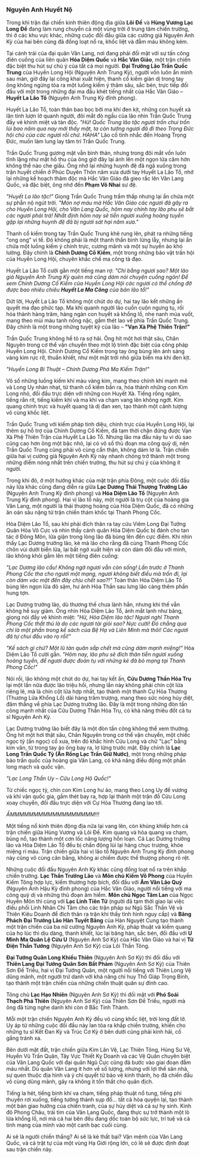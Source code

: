 ### Nguyên Anh Huyết Nộ

Trong khi trận đại chiến kinh thiên động địa giữa **Lôi Đế** và **Hùng Vương Lạc Long Đế** đang làm rung chuyển cả một vùng trời ở trung tâm chiến trường, thì ở các khu vực khác, những cuộc đối đầu giữa các cường giả Nguyên Anh Kỳ của hai bên cũng đã đồng loạt nổ ra, khốc liệt và đẫm máu không kém.

Tại cánh trái của đại quân Văn Lang, nơi đang phải đối mặt với sự tấn công điên cuồng của liên quân **Hỏa Diệm Quốc** và **Hắc Vân Giáo**, một trận chiến đặc biệt thu hút sự chú ý của tất cả mọi người. **Đại Trưởng Lão Trần Quốc Trung** của Huyền Long Hội (Nguyên Anh Trung Kỳ), người vốn luôn ẩn mình sau màn, giờ đây lại công khai xuất hiện, thanh cổ kiếm giản dị trong tay ông không ngừng tỏa ra một luồng kiếm ý thâm sâu, sắc bén, trực tiếp đối đầu với một trong những đại ma đầu khét tiếng nhất của Hắc Vân Giáo – **Huyết La Lão Tổ** (Nguyên Anh Trung Kỳ đỉnh phong).

Huyết La Lão Tổ, toàn thân bao bọc bởi ma khí đen kịt, những con huyết xà lân tinh lượn lờ quanh người, đôi mắt đỏ ngầu của lão nhìn Trần Quốc Trung đầy vẻ khinh miệt và tàn độc. _"Hừ! Quốc Trung lão tặc ngươi trốn chui trốn lủi bao năm qua nay mới thấy mặt, ta còn tưởng ngươi đã đi theo Trọng Đức hội chủ của các ngươi rồi chứ. HAHA"_ Lão cố tình nhắc đến Hoàng Trọng Đức, muốn làm lung lay tâm trí Trần Quốc Trung.

Trần Quốc Trung gương mặt vẫn bình thản, nhưng trong đôi mắt vốn luôn tĩnh lặng như mặt hồ thu của ông giờ đây lại ánh lên một ngọn lửa căm hờn không thể nào che giấu. Ông nhớ lại những huynh đệ đã ngã xuống trong trận huyết chiến ở Phúc Duyên Thôn năm xưa dưới tay Huyết La Lão Tổ, nhớ lại những kế hoạch thâm độc mà Hắc Vân Giáo đã gieo rắc lên Văn Lang Quốc, và đặc biệt, ông nhớ đến **Phạm Vô Nhai** sư đệ.

_"Huyết La lão tặc!"_ Giọng Trần Quốc Trung trầm thấp nhưng lại ẩn chứa một sự phẫn nộ ngút trời. _"Món nợ máu mà Hắc Vân Giáo các ngươi đã gây ra cho Huyền Long Hội, cho Văn Lang Quốc, hôm nay chính tay lão phu sẽ bắt các ngươi phải trả! Nhất định hôm nay sẽ tiễn ngươi xuống hoàng tuyền gặp lại những huynh đệ đã bị ngươi sát hại năm xưa."_

Thanh cổ kiếm trong tay Trần Quốc Trung khẽ rung lên, phát ra những tiếng "ong ong" vi tế. Đó không phải là một thanh thần binh lừng lẫy, nhưng lại ẩn chứa một luồng kiếm ý chính trực, cương mãnh và một sự huyền ảo khó lường. Đây chính là **Chính Dương Cổ Kiếm**, một trong những bảo vật trấn hội của Huyền Long Hội, chuyên khắc chế ma công tà đạo.

Huyết La Lão Tổ cười gằn một tiếng man rợ: _"Chỉ bằng ngươi sao? Một lão già Nguyên Anh Trung Kỳ quèn mà cũng dám nói chuyện cuồng ngôn! Để xem Chính Dương Cổ Kiếm của Huyền Long Hội các ngươi có thể chống đỡ được bao nhiêu chiêu **Huyết La Ma Công** của bản lão tổ!"_

Dứt lời, Huyết La Lão Tổ không một chút do dự, hai tay lão kết những ấn quyết ma đạo phức tạp. Ma khí quanh người lão cuồn cuộn ngưng tụ, rồi hóa thành hàng trăm, hàng ngàn con huyết xà khổng lồ, nhe nanh múa vuốt, mang theo mùi máu tanh nồng nặc, gầm thét lao về phía Trần Quốc Trung. Đây chính là một trong những tuyệt kỹ của lão – **"Vạn Xà Phệ Thiên Trận!"**

Trần Quốc Trung không hề tỏ ra sợ hãi. Ông hít một hơi thật sâu, Chân Nguyên trong cơ thể vận chuyển theo một lộ trình đặc biệt của công pháp Huyền Long Hội. Chính Dương Cổ Kiếm trong tay ông bùng lên ánh sáng vàng kim rực rỡ, thuần khiết, như một mặt trời nhỏ giữa biển ma khí đen kịt.

_"Huyền Long Bí Thuật – Chính Dương Phá Ma Kiếm Trận!"_

Vô số những luồng kiếm khí màu vàng kim, mang theo chính khí mạnh mẽ và Long Uy nhàn nhạt, từ thanh cổ kiếm bắn ra, hóa thành những con Kim Long nhỏ, đối đầu trực diện với những con Huyết Xà. Tiếng rồng ngâm, tiếng rắn rít, tiếng kiếm khí và ma khí va chạm vang lên không ngớt. Kim quang chính trực và huyết quang tà dị đan xen, tạo thành một cảnh tượng vô cùng khốc liệt.

Trần Quốc Trung với kiếm pháp tinh diệu, chính trực của Huyền Long Hội, lại thêm sự hỗ trợ của Chính Dương Cổ Kiếm, đã tạm thời chặn đứng được Vạn Xà Phệ Thiên Trận của Huyết La Lão Tổ. Nhưng lão ma đầu này tu vi dù sao cũng cao hơn ông một bậc nhỏ, lại có vô số thủ đoạn ma công quỷ dị, nên Trần Quốc Trung cũng phải vô cùng cẩn thận, không dám lơ là. Trận chiến giữa hai vị cường giả Nguyên Anh Kỳ này nhanh chóng trở thành một trong những điểm nóng nhất trên chiến trường, thu hút sự chú ý của không ít người.

Trong khi đó, ở một hướng khác của mặt trận phía Đông, một cuộc đối đầu nảy lửa khác cũng đang diễn ra giữa **Lạc Dương Thái Thượng Trưởng Lão** (Nguyên Anh Trung Kỳ đỉnh phong) và **Hỏa Diệm Lão Tổ** (Nguyên Anh Trung Kỳ đỉnh phong). Hai vị lão tổ này, một người là trụ cột của hoàng gia Văn Lang, một người là thái thượng hoàng của Hỏa Diệm Quốc, đã có những ân oán sâu nặng từ trận chiến thảm khốc tại Thanh Phong Cốc.

Hỏa Diệm Lão Tổ, sau khi phải đích thân ra tay cứu Viêm Long Đại Tướng Quân Hỏa Vô Cực và nhìn thấy cánh quân Hỏa Diệm Quốc bị đánh cho tan tác ở Đông Môn, lửa giận trong lòng lão đã bùng lên đến cực điểm. Khi nhìn thấy Lạc Dương trưởng lão, kẻ mà lão cho rằng đã cùng Thanh Phong Cốc chôn vùi dưới biển lửa, lại bất ngờ xuất hiện và còn dám đối đầu với mình, lão không khỏi gầm lên một tiếng điên cuồng:

_"Lạc Dương lão cẩu! Không ngờ ngươi vẫn còn sống! Lần trước ở Thanh Phong Cốc tha cho ngươi một mạng, ngươi không biết điều mà trốn đi, lại còn dám vác mặt đến đây chịu chết sao?!"_ Toàn thân Hỏa Diệm Lão Tổ bùng lên ngọn lửa đỏ sậm, hư ảnh Hỏa Thần sau lưng lão càng thêm phần hung tợn.

Lạc Dương trưởng lão, dù thương thế chưa lành hẳn, nhưng khí thế vẫn không hề suy giảm. Ông nhìn Hỏa Diệm Lão Tổ, ánh mắt lạnh như băng, giọng nói đầy vẻ khinh miệt: _"Hừ, Hỏa Diệm lão tặc! Ngươi nghĩ Thanh Phong Cốc thất thủ là do các ngươi tài giỏi sao? Nực cười! Đó chẳng qua chỉ là một phần trong kế sách của Bệ Hạ và Liên Minh mà thôi! Các ngươi đã tự chui đầu vào rọ rồi!"_

_"Kế sách gì chứ? Một lũ tàn quân sắp chết mà cũng dám mạnh miệng!"_ Hỏa Diệm Lão Tổ cười gằn. _"Hôm nay, lão phu sẽ đích thân tiễn ngươi xuống hoàng tuyền, để ngươi được đoàn tụ với những kẻ đã bỏ mạng tại Thanh Phong Cốc!"_

Nói rồi, lão không một chút do dự, hai tay kết ấn, **Cửu Dương Thần Hỏa Trụ** lại một lần nữa được lão triệu hồi, nhưng lần này không phải chín cột lửa riêng lẻ, mà là chín cột lửa hợp nhất, tạo thành một thanh Cự Hỏa Thương (Thương Lửa Khổng Lồ) dài hàng trăm trượng, mang theo sức nóng hủy diệt, đâm thẳng về phía Lạc Dương trưởng lão. Đây là một trong những đòn tấn công mạnh nhất của Cửu Dương Thần Hỏa Trụ, có khả năng thiêu đốt cả tu sĩ Nguyên Anh Kỳ.

Lạc Dương trưởng lão biết đây là một đòn tấn công không thể xem thường. Ông hít một hơi thật sâu, Chân Nguyên trong cơ thể vận chuyển, một chiếc ngọc tỷ (ấn ngọc) cổ xưa, trên đó khắc hình Cửu Long và chữ "Lạc" bằng kim văn, từ trong tay áo ông bay ra, lơ lửng trước mặt. Đây chính là **Lạc Long Trấn Quốc Tỷ (Ấn Rồng Lạc Trấn Giữ Nước)**, một trong những pháp bảo trấn quốc của hoàng gia Văn Lang, có khả năng điều động một phần long mạch và quốc vận.

_"Lạc Long Thần Uy – Cửu Long Hộ Quốc!"_

Từ chiếc ngọc tỷ, chín con Kim Long hư ảo, mang theo Long Uy đế vương và khí vận quốc gia, gầm thét bay ra, hợp lại thành một trận đồ Cửu Long xoay chuyển, đối đầu trực diện với Cự Hỏa Thương đang lao tới.

_ẦMMMMMMMMMMMMMMMMMM!!!_

Một tiếng nổ kinh thiên động địa nữa lại vang lên, còn khủng khiếp hơn cả trận chiến giữa Hùng Vương và Lôi Đế. Kim quang và hỏa quang va chạm, bùng nổ, tạo thành một cơn lốc năng lượng hỗn loạn. Cả Lạc Dương trưởng lão và Hỏa Diệm Lão Tổ đều bị chấn động lùi lại hàng chục trượng, khóe miệng rỉ máu. Trận chiến giữa hai vị lão tổ Nguyên Anh Trung Kỳ đỉnh phong này cũng vô cùng cân bằng, không ai chiếm được thế thượng phong rõ rệt.

Những cuộc đối đầu Nguyên Anh Kỳ khác cũng đồng loạt nổ ra trên khắp chiến trường. **Lạc Thần Trưởng Lão** và **Môn chủ Kiếm Vô Phong** của Huyền Kiếm Tông hợp lực, kiếm thương hợp bích, đối đầu với **Âm Vân Lão Quỷ** (Nguyên Anh Hậu Kỳ đỉnh phong) của Hắc Vân Giáo, người nổi tiếng với ma công quỷ dị và những thủ đoạn âm hiểm. **Môn chủ Ngọc Tâm Lan** của Ngọc Huyền Môn thì cùng với **Lạc Linh Tiên Tử** (người đã tạm thời giao lại việc điều phối Linh Nhãn Chi Tâm cho các trận pháp sư Ngũ Sắc Thần Vệ và Thiên Kiêu Doanh để đích thân ra trận khi thấy tình hình nguy cấp) và **Băng Phách Đại Trưởng Lão Hàn Tuyết Băng** của Hàn Nguyệt Cung tạo thành một trận chiến của ba nữ cường Nguyên Anh Kỳ, pháp thuật và kiếm quang của họ lúc thì dịu dàng, thanh khiết, lúc lại băng hàn, sắc bén, đối đầu với **U Minh Ma Quân Lệ Cửu U** (Nguyên Anh Sơ Kỳ) của Hắc Vân Giáo và hai vị **Tử Điện Thần Tướng** (Nguyên Anh Sơ Kỳ) của Lôi Thần Tông.

**Đại Tướng Quân Long Khiếu Thiên** (Nguyên Anh Sơ Kỳ) thì đối đầu với **Thiên Lang Đại Tướng Quân Sơn Bất Phàm** (Nguyên Anh Sơ Kỳ) của Thiên Sơn Đế Triều, hai vị Đại Tướng Quân, một người nổi tiếng với Thiên Long Vệ dũng mãnh, một người trứ danh với khả năng chỉ huy Thổ Giáp Trọng Binh, tạo thành một trận chiến của những chiến thuật quân sự đỉnh cao.

Tông chủ **Lạc Hạo Nhiên** (Nguyên Anh Sơ Kỳ) thì đối mặt với **Phó Soái Thạch Phá Thiên** (Nguyên Anh Sơ Kỳ) của Thiên Sơn Đế Triều, người mà ông đã từng nghe danh khi còn ở Bắc Tinh Thành.

Mỗi một trận chiến Nguyên Anh Kỳ đều vô cùng khốc liệt, trời long đất lở. Uy áp từ những cuộc đối đầu này lan tỏa ra khắp chiến trường, khiến cho những tu sĩ Kết Đan Kỳ và Trúc Cơ Kỳ ở bên dưới cũng phải kinh hãi, cố gắng tránh xa.

Bên dưới mặt đất, trận chiến giữa Kim Lân Vệ, Lạc Thiên Tông, Hùng Sư Vệ, Huyền Vũ Trấn Quân, Tây Vực Thiết Kỵ Doanh và các Vệ Quân chuyên biệt của Văn Lang Quốc với đại quân Ngũ Cực cũng đã bước vào giai đoạn đẫm máu nhất. Dù quân Văn Lang ít hơn về số lượng, nhưng với lợi thế sân nhà, sự quen thuộc địa hình và ý chí quyết tử bảo vệ kinh thành, họ đã chiến đấu vô cùng dũng mãnh, gây ra không ít tổn thất cho quân địch.

Tiếng la hét, tiếng binh khí va chạm, tiếng pháp thuật nổ tung, tiếng phi thuyền rơi xuống, tiếng tường thành sụp đổ... tất cả hòa quyện lại, tạo thành một bản giao hưởng của chiến tranh, của sự hủy diệt và cả sự hy sinh. Kinh đô Phong Châu, trái tim của Văn Lang Quốc, đang thực sự trở thành một lò lửa khổng lồ, nơi mà cả hai bên đều đang dốc toàn bộ sức lực, trí tuệ và cả tính mạng của mình vào một canh bạc cuối cùng.

Ai sẽ là người chiến thắng? Ai sẽ là kẻ thất bại? Vận mệnh của Văn Lang Quốc, và cả trật tự của một vùng Hạ Giới rộng lớn, có lẽ sẽ được định đoạt sau trận chiến này.
